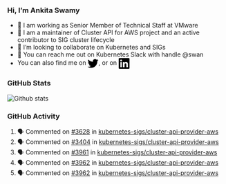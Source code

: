 ### Hi, I’m Ankita Swamy

- 💼 I am working as Senior Member of Technical Staff at VMware
- 👀 I am a maintainer of Cluster API for AWS project and an active contributor to SIG cluster lifecycle
- 💞️ I’m looking to collaborate on Kubernetes and SIGs
- 💬 You can reach me out on Kubernetes Slack with handle @swan
- You can also find me on <a href="https://twitter.com/SwamyAnkita" target="blank"><img align="center" src="https://raw.githubusercontent.com/Ankitasw/Ankitasw/master/svg/twitter.svg" alt="Ankitasw" height="25" width="25" color="#1DA1f2" /></a>, or on <a href="https://www.linkedin.com/in/Ankitaswamy/" target="blank"><img align="center" src="https://raw.githubusercontent.com/Ankitasw/Ankitasw/master/svg/linkedin.svg" alt="Ankitasw" height="25" width="25" /></a>

### GitHub Stats
![Github stats](https://github-readme-stats.vercel.app/api?username=Ankitasw&count_private=true&show_icons=true&theme=tokyonight)

### GitHub Activity 
<!--START_SECTION:activity-->
1. 🗣 Commented on [#3628](https://github.com/kubernetes-sigs/cluster-api-provider-aws/issues/3628) in [kubernetes-sigs/cluster-api-provider-aws](https://github.com/kubernetes-sigs/cluster-api-provider-aws)
2. 🗣 Commented on [#3404](https://github.com/kubernetes-sigs/cluster-api-provider-aws/issues/3404) in [kubernetes-sigs/cluster-api-provider-aws](https://github.com/kubernetes-sigs/cluster-api-provider-aws)
3. 🗣 Commented on [#3961](https://github.com/kubernetes-sigs/cluster-api-provider-aws/issues/3961) in [kubernetes-sigs/cluster-api-provider-aws](https://github.com/kubernetes-sigs/cluster-api-provider-aws)
4. 🗣 Commented on [#3962](https://github.com/kubernetes-sigs/cluster-api-provider-aws/issues/3962) in [kubernetes-sigs/cluster-api-provider-aws](https://github.com/kubernetes-sigs/cluster-api-provider-aws)
5. 🗣 Commented on [#3962](https://github.com/kubernetes-sigs/cluster-api-provider-aws/issues/3962) in [kubernetes-sigs/cluster-api-provider-aws](https://github.com/kubernetes-sigs/cluster-api-provider-aws)
<!--END_SECTION:activity-->
